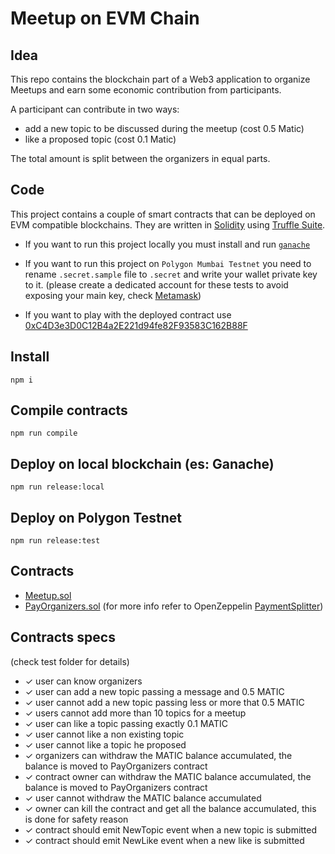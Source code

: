 # Meetup on EVM Chain

## Idea

This repo contains the blockchain part of a Web3 application to organize Meetups and earn some economic contribution from participants.

A participant can contribute in two ways:

- add a new topic to be discussed during the meetup (cost 0.5 Matic)
- like a proposed topic (cost 0.1 Matic)

The total amount is split between the organizers in equal parts.

## Code

This project contains a couple of smart contracts that can be deployed on EVM compatible blockchains. They are written in [Solidity](https://docs.soliditylang.org/en/v0.8.12/) using [Truffle Suite](https://trufflesuite.com/).

- If you want to run this project locally you must install and run [`ganache`](https://github.com/trufflesuite/ganache)

- If you want to run this project on `Polygon Mumbai Testnet` you need to rename `.secret.sample` file to `.secret` and write your wallet private key to it. (please create a dedicated account for these tests to avoid exposing your main key, check [Metamask](https://metamask.io/))

- If you want to play with the deployed contract use [0xC4D3e3D0C12B4a2E221d94fe82F93583C162B88F](https://mumbai.polygonscan.com/address/0xC4D3e3D0C12B4a2E221d94fe82F93583C162B88F)


## Install

`npm i`

## Compile contracts

`npm run compile`

## Deploy on local blockchain (es: Ganache)

`npm run release:local`

## Deploy on Polygon Testnet

`npm run release:test`
## Contracts

- [Meetup.sol](contracts/Meetup.sol)
- [PayOrganizers.sol](contracts/PayOrganizers.sol) (for more info refer to OpenZeppelin [PaymentSplitter](https://docs.openzeppelin.com/contracts/2.x/api/payment#PaymentSplitter))
## Contracts specs 
(check test folder for details)

- ✓ user can know organizers
- ✓ user can add a new topic passing a message and 0.5 MATIC
- ✓ user cannot add a new topic passing less or more that 0.5 MATIC 
- ✓ users cannot add more than 10 topics for a meetup
- ✓ user can like a topic passing exactly 0.1 MATIC
- ✓ user cannot like a non existing topic
- ✓ user cannot like a topic he proposed
- ✓ organizers can withdraw the MATIC balance accumulated, the balance is moved to PayOrganizers contract
- ✓ contract owner can withdraw the MATIC balance accumulated, the balance is moved to PayOrganizers contract
- ✓ user cannot withdraw the MATIC balance accumulated
- ✓ owner can kill the contract and get all the balance accumulated, this is done for safety reason
- ✓ contract should emit NewTopic event when a new topic is submitted
- ✓ contract should emit NewLike event when a new like is submitted


